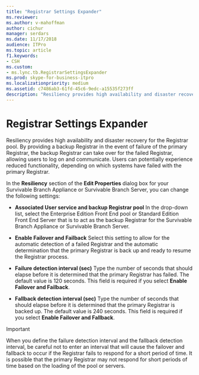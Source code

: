 ```yaml
---
title: "Registrar Settings Expander"
ms.reviewer: 
ms.author: v-mahoffman
author: cichur
manager: serdars
ms.date: 11/17/2018
audience: ITPro
ms.topic: article
f1.keywords:
- CSH
ms.custom:
- ms.lync.tb.RegistrarSettingsExpander
ms.prod: skype-for-business-itpro
ms.localizationpriority: medium
ms.assetid: c7486ab3-61fd-45c6-9edc-a15535f273ff
description: "Resiliency provides high availability and disaster recovery for the Registrar pool. By providing a backup Registrar in the event of failure of the primary Registrar, the backup Registrar can take over for the failed Registrar, allowing users to log on and communicate. Users can potentially experience reduced functionality, depending on which systems have failed with the primary Registrar."
---
```


# Registrar Settings Expander
 
Resiliency provides high availability and disaster recovery for the Registrar pool. By providing a backup Registrar in the event of failure of the primary Registrar, the backup Registrar can take over for the failed Registrar, allowing users to log on and communicate. Users can potentially experience reduced functionality, depending on which systems have failed with the primary Registrar.
  
In the **Resiliency** section of the **Edit Properties** dialog box for your Survivable Branch Appliance or Survivable Branch Server, you can change the following settings:
  
- **Associated User service and backup Registrar pool** In the drop-down list, select the Enterprise Edition Front End pool or Standard Edition Front End Server that is to act as the backup Registrar for the Survivable Branch Appliance or Survivable Branch Server.
    
- **Enable Failover and Failback** Select this setting to allow for the automatic detection of a failed Registrar and the automatic determination that the primary Registrar is back up and ready to resume the Registrar process.
    
- **Failure detection interval (sec)** Type the number of seconds that should elapse before it is determined that the primary Registrar has failed. The default value is 120 seconds. This field is required if you select **Enable Failover and Failback**.
    
- **Fallback detection interval (sec)** Type the number of seconds that should elapse before it is determined that the primary Registrar is backed up. The default value is 240 seconds. This field is required if you select **Enable Failover and Fallback**.
    
> [!IMPORTANT]
> When you define the failure detection interval and the fallback detection interval, be careful not to enter an interval that will cause the failover and fallback to occur if the Registrar fails to respond for a short period of time. It is possible that the primary Registrar may not respond for short periods of time based on the loading of the pool or servers. 
  

